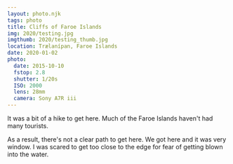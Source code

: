 ```yaml
---
layout: photo.njk
tags: photo
title: Cliffs of Faroe Islands
img: 2020/testing.jpg
imgthumb: 2020/testing_thumb.jpg
location: Trælanípan, Faroe Islands
date: 2020-01-02
photo:
  date: 2015-10-10
  fstop: 2.8
  shutter: 1/20s
  ISO: 2000
  lens: 28mm
  camera: Sony A7R iii
---
```


It was a bit of a hike to get here. Much of the Faroe Islands haven't had many tourists. 

As a result, there's not a clear path to get here. We got here and it was very window. I was scared to get too close to the edge for fear of getting blown into the water.

